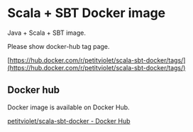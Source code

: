 # Scala + SBT Docker image

Java + Scala + SBT image.

Please show docker-hub tag page.

[https://hub.docker.com/r/petitviolet/scala-sbt-docker/tags/](https://hub.docker.com/r/petitviolet/scala-sbt-docker/tags/)

## Docker hub

Docker image is available on Docker Hub.

[petitviolet/scala-sbt-docker - Docker Hub](https://hub.docker.com/r/petitviolet/scala-sbt-docker/)

